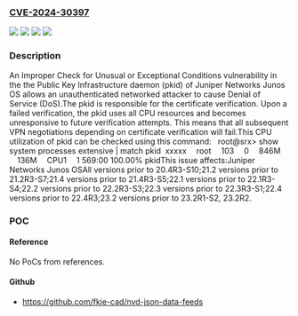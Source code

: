 ### [CVE-2024-30397](https://cve.mitre.org/cgi-bin/cvename.cgi?name=CVE-2024-30397)
![](https://img.shields.io/static/v1?label=Product&message=Junos%20OS&color=blue)
![](https://img.shields.io/static/v1?label=Version&message=0%3C%2020.4R3-S10%20&color=brighgreen)
![](https://img.shields.io/static/v1?label=Vulnerability&message=CWE-754%20Improper%20Check%20for%20Unusual%20or%20Exceptional%20Conditions&color=brighgreen)
![](https://img.shields.io/static/v1?label=Vulnerability&message=Denial%20of%20Service%20(DoS)&color=brighgreen)

### Description

An Improper Check for Unusual or Exceptional Conditions vulnerability in the the Public Key Infrastructure daemon (pkid) of Juniper Networks Junos OS allows an unauthenticated networked attacker to cause Denial of Service (DoS).The pkid is responsible for the certificate verification. Upon a failed verification, the pkid uses all CPU resources and becomes unresponsive to future verification attempts. This means that all subsequent VPN negotiations depending on certificate verification will fail.This CPU utilization of pkid can be checked using this command:   root@srx> show system processes extensive | match pkid  xxxxx  root  103  0  846M  136M  CPU1  1 569:00 100.00% pkidThis issue affects:Juniper Networks Junos OSAll versions prior to 20.4R3-S10;21.2 versions prior to 21.2R3-S7;21.4 versions prior to 21.4R3-S5;22.1 versions prior to 22.1R3-S4;22.2 versions prior to 22.2R3-S3;22.3 versions prior to 22.3R3-S1;22.4 versions prior to 22.4R3;23.2 versions prior to 23.2R1-S2, 23.2R2.

### POC

#### Reference
No PoCs from references.

#### Github
- https://github.com/fkie-cad/nvd-json-data-feeds

